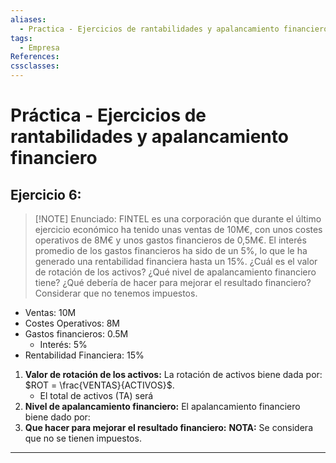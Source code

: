 ```yaml
---
aliases:
  - Practica - Ejercicios de rantabilidades y apalancamiento financiero
tags:
  - Empresa
References: 
cssclasses:
---
```

# Práctica - Ejercicios de rantabilidades y apalancamiento financiero

## Ejercicio 6:

> [!NOTE] Enunciado:
> FINTEL es una corporación que durante el último ejercicio económico ha tenido unas ventas de 10M€, con unos costes operativos de 8M€ y unos gastos financieros de 0,5M€. El interés promedio de los gastos financieros ha sido de un 5%, lo que le ha generado una rentabilidad financiera hasta un 15%. ¿Cuál es el valor de rotación de los activos? ¿Qué nivel de apalancamiento financiero tiene? ¿Qué debería de hacer para mejorar el resultado financiero? Considerar que no tenemos impuestos.

+ Ventas: 10M
+ Costes Operativos: 8M
+ Gastos financieros: 0.5M
	+ Interés: 5%
+ Rentabilidad Financiera: 15%

1. **Valor de rotación de los activos:**
   La rotación de activos biene dada por: $ROT = \frac{VENTAS}{ACTIVOS}$. 
   + El total de activos (TA) será 
2. **Nivel de apalancamiento financiero:**
   El apalancamiento financiero biene dado por: 
3. **Que hacer para mejorar el resultado financiero:**
**NOTA:** Se considera que no se tienen impuestos.




***
